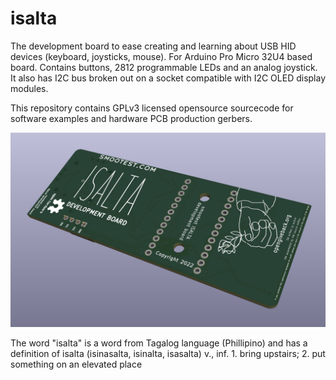 # isalta
The development board to ease creating and learning about USB HID devices (keyboard, joysticks, mouse). For Arduino Pro Micro 32U4 based board. Contains buttons, 2812 programmable LEDs and an analog joystick. It also has I2C bus broken out on a socket compatible with I2C OLED display modules.

This repository contains GPLv3 licensed opensource sourcecode for software examples and hardware PCB production gerbers.

![Screenshot](./isalta.png)

The word "isalta" is a word from Tagalog language (Phillipino) and has a definition of
isalta (isinasalta, isinalta, isasalta) v., inf. 1. bring upstairs; 2. put something on an elevated place
